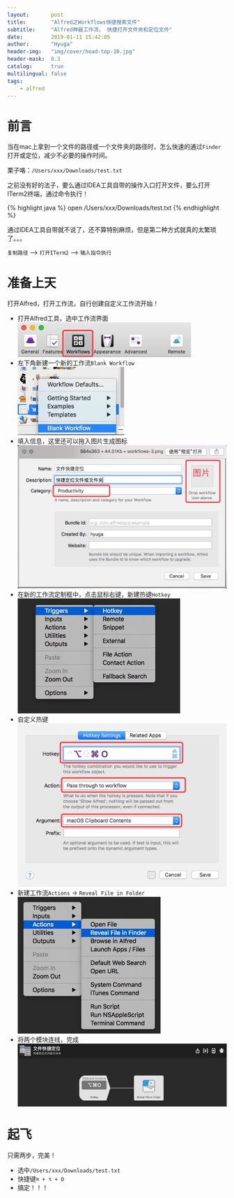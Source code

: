 ```yaml
---
layout:       post
title:        "Alfred之Workflows快捷搜索文件"
subtitle:     "Alfred神器工作流， 快捷打开文件夹和定位文件"
date:         2019-01-11 15:42:05
author:       "Hyuga"
header-img:   "img/cover/head-top-10.jpg"
header-mask:  0.3
catalog:      true
multilingual: false
tags:
    - alfred
---
```


# 前言
当在mac上拿到一个文件的路径或一个文件夹的路径时，怎么快速的通过`Finder`打开或定位，减少不必要的操作时间。

栗子咯：`/Users/xxx/Downloads/test.txt`

之前没有好的法子，要么通过IDEA工具自带的操作入口打开文件，要么打开ITerm2终端，通过命令执行！

{% highlight java %}
open /Users/xxx/Downloads/test.txt
{% endhighlight %}

通过IDEA工具自带就不说了，还不算特别麻烦，但是第二种方式就真的太繁琐了。。。

`复制路径` --> `打开ITerm2` --> `输入指令执行`

# 准备上天
打开Alfred，打开工作流，自行创建自定义工作流开始！

- 打开Alfred工具，选中工作流界面
![](/img/2019/2019-01/workflows-1.png)
- 左下角新建一个新的工作流`Blank Workflow`
![](/img/2019/2019-01/workflows-2.png)
- 填入信息，这里还可以拖入图片生成图标
![](/img/2019/2019-01/workflows-3.png)
- 在新的工作流定制框中，点击鼠标右键，新建热键`Hotkey`
![](/img/2019/2019-01/workflows-4.png)
- 自定义热键
![](/img/2019/2019-01/workflows-5.png)
- 新建工作流`Actions` -> `Reveal File in Folder`
![](/img/2019/2019-01/workflows-6.png)
- 将两个模块连线，完成
![](/img/2019/2019-01/workflows-7.png)

# 起飞

只需两步，完美！

- 选中`/Users/xxx/Downloads/test.txt`
- 快捷键`⌘ + ⌥ + O`
- 搞定！！！


